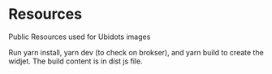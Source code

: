 # Resources
Public Resources used for Ubidots images

Run yarn install, yarn dev (to check on brokser), and yarn build to create the widjet. The build content is in dist js file.
